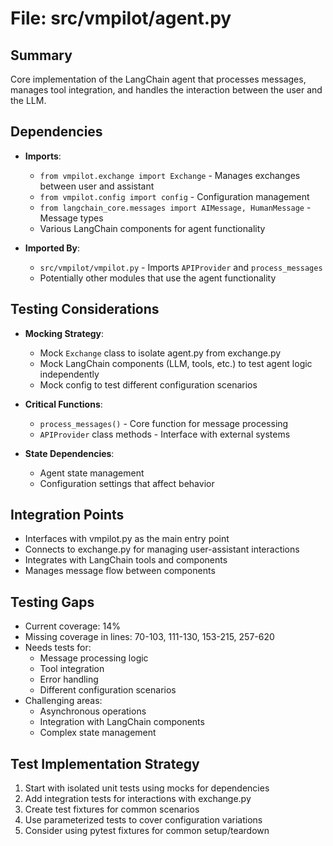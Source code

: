 # File: src/vmpilot/agent.py

## Summary
Core implementation of the LangChain agent that processes messages, manages tool integration, and handles the interaction between the user and the LLM.

## Dependencies
- **Imports**:
  - `from vmpilot.exchange import Exchange` - Manages exchanges between user and assistant
  - `from vmpilot.config import config` - Configuration management
  - `from langchain_core.messages import AIMessage, HumanMessage` - Message types
  - Various LangChain components for agent functionality
  
- **Imported By**:
  - `src/vmpilot/vmpilot.py` - Imports `APIProvider` and `process_messages` 
  - Potentially other modules that use the agent functionality

## Testing Considerations
- **Mocking Strategy**:
  - Mock `Exchange` class to isolate agent.py from exchange.py
  - Mock LangChain components (LLM, tools, etc.) to test agent logic independently
  - Mock config to test different configuration scenarios
  
- **Critical Functions**:
  - `process_messages()` - Core function for message processing
  - `APIProvider` class methods - Interface with external systems
  
- **State Dependencies**:
  - Agent state management
  - Configuration settings that affect behavior

## Integration Points
- Interfaces with vmpilot.py as the main entry point
- Connects to exchange.py for managing user-assistant interactions
- Integrates with LangChain tools and components
- Manages message flow between components

## Testing Gaps
- Current coverage: 14%
- Missing coverage in lines: 70-103, 111-130, 153-215, 257-620
- Needs tests for:
  - Message processing logic
  - Tool integration
  - Error handling
  - Different configuration scenarios
- Challenging areas:
  - Asynchronous operations
  - Integration with LangChain components
  - Complex state management

## Test Implementation Strategy
1. Start with isolated unit tests using mocks for dependencies
2. Add integration tests for interactions with exchange.py
3. Create test fixtures for common scenarios
4. Use parameterized tests to cover configuration variations
5. Consider using pytest fixtures for common setup/teardown
